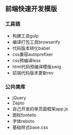 ## 前端快速开发模版

### 工具链
* 构建工具gulp
* 编译打包工具browserify
* 代码版本转化babel
* css兼容autoprefixer
* css预编译less
* html代码预编译模版swig
* 前端代码版本更新rev

### 公共类库
* jQuery
* Zepto
* 自己开发的单页面框架app.js
* 图标fontello
* 字体reboto
* 基础样式base.css